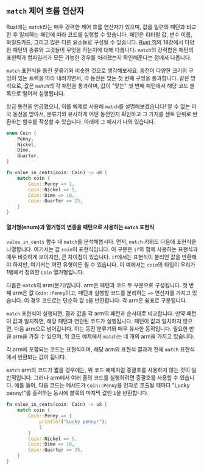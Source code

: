 ## `match` 제어 흐름 연산자

Rust에는 `match`라는 매우 강력한 제어 흐름 연산자가 있으며, 값을 일련의 패턴과 비교한 후 일치하는 패턴에 따라 코드를 실행할 수 있습니다. 패턴은 리터럴 값, 변수 이름, 와일드카드, 그리고 많은 다른 요소들로 구성될 수 있습니다. [Rust 책][book]<!-- ignore -->의 18장에서 다양한 패턴의 종류와 그것들이 무엇을 하는지에 대해 다룹니다. `match`의 강력함은 패턴의 표현력과 컴파일러가 모든 가능한 경우를 처리했는지 확인해준다는 점에서 나옵니다.

[book]: https://github.com/rust-lang/book/tree/master/src

`match` 표현식을 동전 분류기와 비슷한 것으로 생각해보세요. 동전이 다양한 크기의 구멍이 있는 트랙을 따라 내려가면서, 각 동전은 맞는 첫 번째 구멍을 통과합니다. 같은 방식으로, 값은 `match`의 각 패턴을 통과하며, 값이 "맞는" 첫 번째 패턴에서 해당 코드 블록으로 떨어져 실행됩니다.

방금 동전을 언급했으니, 이를 예제로 사용해 `match`를 설명해보겠습니다! 알 수 없는 미국 동전을 받아서, 분류기와 유사하게 어떤 동전인지 확인하고 그 가치를 센트 단위로 반환하는 함수를 작성할 수 있습니다. 아래에 그 예시가 나와 있습니다.

```rust
enum Coin {
    Penny,
    Nickel,
    Dime,
    Quarter,
}

fn value_in_cents(coin: Coin) -> u8 {
    match coin {
        Coin::Penny => 1,
        Coin::Nickel => 5,
        Coin::Dime => 10,
        Coin::Quarter => 25,
    }
}
```

#### 열거형(enum)과 열거형의 변종을 패턴으로 사용하는 `match` 표현식

`value_in_cents` 함수 내 `match`를 분석해봅시다. 먼저, `match` 키워드 다음에 표현식을 나열합니다. 여기서는 값 `coin`이 표현식입니다. 이 구문은 `if`와 함께 사용하는 표현식과 매우 비슷하게 보이지만, 큰 차이점이 있습니다. `if`에서는 표현식이 불리언 값을 반환해야 하지만, 여기서는 어떤 유형이든 될 수 있습니다. 이 예에서는 `coin`의 타입이 우리가 1행에서 정의한 `Coin` 열거형입니다.

다음은 `match`의 arm(분기)입니다. arm은 패턴과 코드 두 부분으로 구성됩니다. 첫 번째 arm은 값 `Coin::Penny`이고, 패턴과 실행할 코드를 분리하는 `=>` 연산자를 가지고 있습니다. 이 경우 코드로는 단순히 값 `1`을 반환합니다. 각 arm은 쉼표로 구분됩니다.

`match` 표현식이 실행되면, 결과 값을 각 arm의 패턴과 순서대로 비교합니다. 만약 패턴이 값과 일치하면, 해당 패턴과 연관된 코드가 실행됩니다. 패턴이 값과 일치하지 않으면, 다음 arm으로 넘어갑니다. 이는 동전 분류기와 매우 유사한 동작입니다. 필요한 만큼 arm을 가질 수 있으며, 위 코드 예제에서 `match`는 네 개의 arm을 가지고 있습니다.

각 arm에 포함되는 코드는 표현식이며, 해당 arm의 표현식 결과가 전체 `match` 표현식에서 반환되는 값이 됩니다.

`match` arm의 코드가 짧을 경우에는, 위 코드 예제처럼 중괄호를 사용하지 않는 것이 일반적입니다. 그러나 arm에서 여러 줄의 코드를 실행하려면 중괄호를 사용할 수 있습니다. 예를 들어, 다음 코드는 메서드가 `Coin::Penny`를 인자로 호출될 때마다 "Lucky penny!"를 출력하는 동시에 블록의 마지막 값인 `1`을 반환합니다.

```rust
fn value_in_cents(coin: Coin) -> u8 {
    match coin {
        Coin::Penny => {
            println!("Lucky penny!");
            1
        }
        Coin::Nickel => 5,
        Coin::Dime => 10,
        Coin::Quarter => 25,
    }
}